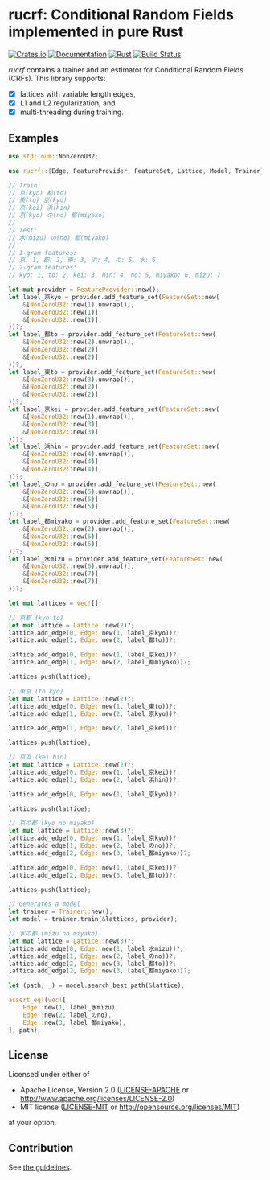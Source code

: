 # rucrf: Conditional Random Fields implemented in pure Rust

[![Crates.io](https://img.shields.io/crates/v/rucrf)](https://crates.io/crates/rucrf)
[![Documentation](https://docs.rs/rucrf/badge.svg)](https://docs.rs/rucrf)
[![Rust](https://img.shields.io/badge/rust-1.63%2B-blue.svg?maxAge=3600)](https://github.com/daac-tools/rucrf)
[![Build Status](https://github.com/daac-tools/rucrf/actions/workflows/rust.yml/badge.svg)](https://github.com/daac-tools/rucrf)

*rucrf* contains a trainer and an estimator for Conditional Random Fields (CRFs).
This library supports:
- [x] lattices with variable length edges,
- [x] L1 and L2 regularization, and
- [x] multi-threading during training.

## Examples

```rust
use std::num::NonZeroU32;

use rucrf::{Edge, FeatureProvider, FeatureSet, Lattice, Model, Trainer};

// Train:
// 京(kyo) 都(to)
// 東(to) 京(kyo)
// 京(kei) 浜(hin)
// 京(kyo) の(no) 都(miyako)
//
// Test:
// 水(mizu) の(no) 都(miyako)
//
// 1-gram features:
// 京: 1, 都: 2, 東: 3, 浜: 4, の: 5, 水: 6
// 2-gram features:
// kyo: 1, to: 2, kei: 3, hin: 4, no: 5, miyako: 6, mizu: 7

let mut provider = FeatureProvider::new();
let label_京kyo = provider.add_feature_set(FeatureSet::new(
    &[NonZeroU32::new(1).unwrap()],
    &[NonZeroU32::new(1)],
    &[NonZeroU32::new(1)],
))?;
let label_都to = provider.add_feature_set(FeatureSet::new(
    &[NonZeroU32::new(2).unwrap()],
    &[NonZeroU32::new(2)],
    &[NonZeroU32::new(2)],
))?;
let label_東to = provider.add_feature_set(FeatureSet::new(
    &[NonZeroU32::new(3).unwrap()],
    &[NonZeroU32::new(2)],
    &[NonZeroU32::new(2)],
))?;
let label_京kei = provider.add_feature_set(FeatureSet::new(
    &[NonZeroU32::new(1).unwrap()],
    &[NonZeroU32::new(3)],
    &[NonZeroU32::new(3)],
))?;
let label_浜hin = provider.add_feature_set(FeatureSet::new(
    &[NonZeroU32::new(4).unwrap()],
    &[NonZeroU32::new(4)],
    &[NonZeroU32::new(4)],
))?;
let label_のno = provider.add_feature_set(FeatureSet::new(
    &[NonZeroU32::new(5).unwrap()],
    &[NonZeroU32::new(5)],
    &[NonZeroU32::new(5)],
))?;
let label_都miyako = provider.add_feature_set(FeatureSet::new(
    &[NonZeroU32::new(2).unwrap()],
    &[NonZeroU32::new(6)],
    &[NonZeroU32::new(6)],
))?;
let label_水mizu = provider.add_feature_set(FeatureSet::new(
    &[NonZeroU32::new(6).unwrap()],
    &[NonZeroU32::new(7)],
    &[NonZeroU32::new(7)],
))?;

let mut lattices = vec![];

// 京都 (kyo to)
let mut lattice = Lattice::new(2)?;
lattice.add_edge(0, Edge::new(1, label_京kyo))?;
lattice.add_edge(1, Edge::new(2, label_都to))?;

lattice.add_edge(0, Edge::new(1, label_京kei))?;
lattice.add_edge(1, Edge::new(2, label_都miyako))?;

lattices.push(lattice);

// 東京 (to kyo)
let mut lattice = Lattice::new(2)?;
lattice.add_edge(0, Edge::new(1, label_東to))?;
lattice.add_edge(1, Edge::new(2, label_京kyo))?;

lattice.add_edge(1, Edge::new(2, label_京kei))?;

lattices.push(lattice);

// 京浜 (kei hin)
let mut lattice = Lattice::new(2)?;
lattice.add_edge(0, Edge::new(1, label_京kei))?;
lattice.add_edge(1, Edge::new(2, label_浜hin))?;

lattice.add_edge(0, Edge::new(1, label_京kyo))?;

lattices.push(lattice);

// 京の都 (kyo no miyako)
let mut lattice = Lattice::new(3)?;
lattice.add_edge(0, Edge::new(1, label_京kyo))?;
lattice.add_edge(1, Edge::new(2, label_のno))?;
lattice.add_edge(2, Edge::new(3, label_都miyako))?;

lattice.add_edge(0, Edge::new(1, label_京kei))?;
lattice.add_edge(2, Edge::new(3, label_都to))?;

lattices.push(lattice);

// Generates a model
let trainer = Trainer::new();
let model = trainer.train(&lattices, provider);

// 水の都 (mizu no miyako)
let mut lattice = Lattice::new(3)?;
lattice.add_edge(0, Edge::new(1, label_水mizu))?;
lattice.add_edge(1, Edge::new(2, label_のno))?;
lattice.add_edge(2, Edge::new(3, label_都to))?;
lattice.add_edge(2, Edge::new(3, label_都miyako))?;

let (path, _) = model.search_best_path(&lattice);

assert_eq!(vec![
    Edge::new(1, label_水mizu),
    Edge::new(2, label_のno),
    Edge::new(3, label_都miyako),
], path);
```

## License

Licensed under either of

 * Apache License, Version 2.0
   ([LICENSE-APACHE](LICENSE-APACHE) or http://www.apache.org/licenses/LICENSE-2.0)
 * MIT license
   ([LICENSE-MIT](LICENSE-MIT) or http://opensource.org/licenses/MIT)

at your option.

## Contribution

See [the guidelines](./CONTRIBUTING.md).
